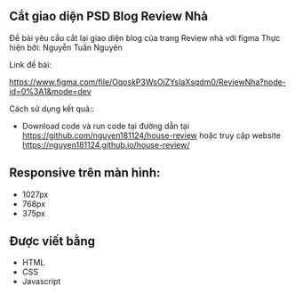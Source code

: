 ## Cắt giao diện PSD Blog Review Nhà
Đề bài yêu cầu cắt lại giao diện blog của trang Review nhà với figma Thực hiện bởi: Nguyễn Tuấn Nguyên

Link đề bài: 

https://www.figma.com/file/OqoskP3WsOjZYsIaXsqdm0/ReviewNha?node-id=0%3A1&mode=dev

Cách sử dụng kết quả::

- Download code và run code tại đường dẫn tại https://github.com/nguyen181124/house-review hoặc truy cập website https://nguyen181124.github.io/house-review/

## Responsive trên màn hình: 
- 1027px
- 768px
- 375px
## Được viết bằng
- HTML
- CSS
- Javascript
